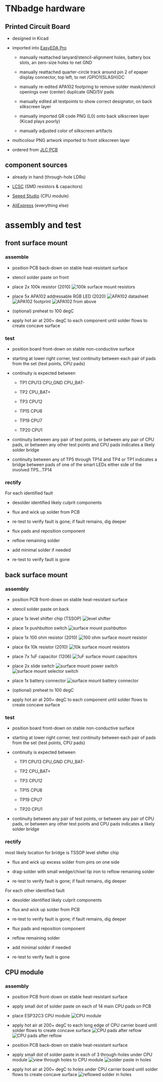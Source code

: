 # TNbadge hardware

## Printed Circuit Board

- designed in Kicad

- imported into [EasyEDA Pro](https://pro.easyeda.com)

   - manually reattached lanyard/stencil-alignment holes, battery box slots, an zero-size holes to net GND

   - manually reattached quarter-circle track around pin 2 of epaper display connector, top left,
to net /GPIO1{SLASH}DC

   - manually re-edited APA102 footpring to remove solder mask/stencil openings over (center) duplicate GND/5V pads

   - manually edited all testpoints to show correct designator, on back silkscreen layer

   - manually imported QR code PNG (L0) onto back silkscreen layer (Kicad plays poorly)

   - manually adjusted color of silkscreen artifacts

- multicolour PNG artwork imported to front silkscreen layer

- ordered from [JLC PCB](https://jlcpcb.com)

## component sources

- already in hand (through-hole LDRs)

- [LCSC](https://lcsc.com) (SMD resistors & capacitors)

- [Seeed Studio](https://seeedstudio.com) (CPU module)

- [AliExpress](https://aliexpress.com) (everything else)


# assembly and test

## front surface mount

### assemble

- position PCB back-down on stable heat-resistant surface

- stencil solder paste on front

- place 2x 100k resistor (2010)
![100k surface mount resistors](i/00-100k.png)

- place 5x APA102 addressable RGB LED (2020)
![APA102 datasheet](i/01-APA102.png)
![APA102 footprint](i/02-APA102.png)
![APA102 from above](i/03-APA102.png)

- (optional) preheat to 100 degC

- apply hot air at 200+ degC to each component until solder flows to create concave surface

### test

- position board front-down on stable non-conductive surface

- starting at lower right corner, test continuity between each pair of pads from the set
{test points, CPU pads}

- continuity is expected between

   - TP1 CPU13 CPU\_GND CPU\_BAT-

   - TP2 CPU\_BAT+

   - TP3 CPU12

   - TP15 CPU8

   - TP19 CPU7

   - TP20 CPU1

- continuity between any pair of test points,
or between any pair of CPU pads,
or between any other test points and CPU pads
indicates a likely solder bridge

- continuity between any of TP5 through TP14 and TP4 or TP1
indicates a bridge between pads of one of the smart LEDs either side of the
involved TP5...TP14

### rectify

For each identified fault

- desolder identified likely culprit components

- flux and wick up solder from PCB

- re-test to verify fault is gone; if fault remains, dig deeper

- flux pads and reposition component

- reflow remaining solder

- add minimal solder if needed

- re-test to verify fault is gone

## back surface mount

### assembly

- position PCB front-down on stable heat-resistant surface

- stencil solder paste on back

- place 1x level shifter chip (TSSOP)
![level shifter](i/04-TXS0104.png)

- place 1x pushbutton switch
![surface mount pushbutton](i/05-pbsw.png)

- place 1x 100 ohm resistor (2010)
![100 ohm surface mount resistor](i/06-100R.png)

- place 6x 10k resistor (2010)
![10k surface mount resistors](i/07-10k.png)

- place 7x 1uF capacitor (1206)
![1uF surface mount capacitors](i/08-1uF.png)

- place 2x slide switch
![surface mount power switch](i/09-pow_sw.png)
![surface mount selector switch](i/10-sel_sw.png)

- place 1x battery connector
![surface mount battery connector](i/11-batcon.png)

- (optional) preheat to 100 degC

- apply hot air at 200+ degC to each component until solder flows to create concave surface

### test

- position board front-down on stable non-conductive surface

- starting at lower right corner, test continuity between each pair of pads from the set
{test points, CPU pads}

- continuity is expected between

   - TP1 CPU13 CPU\_GND CPU\_BAT-

   - TP2 CPU\_BAT+

   - TP3 CPU12

   - TP15 CPU8

   - TP19 CPU7

   - TP20 CPU1

- continuity between any pair of test points,
or between any pair of CPU pads,
or between any other test points and CPU pads
indicates a likely solder bridge

### rectify

most likely location for bridge is TSSOP level shifter chip

- flux and wick up excess solder from pins on one side

- drag-solder with small wedge/chisel tip iron to reflow remaining solder

- re-test to verify fault is gone; if fault remains, dig deeper

For each other identified fault

- desolder identified likely culprit components

- flux and wick up solder from PCB

- re-test to verify fault is gone; if fault remains, dig deeper

- flux pads and reposition component

- reflow remaining solder

- add minimal solder if needed

- re-test to verify fault is gone

## CPU module

### assembly

- position PCB front-down on stable heat-resistant surface

- apply small dot of solder paste on each of 14 main CPU pads on PCB

- place ESP32C3 CPU module
![CPU module](i/12-CPU.jpg)

- apply hot air at 200+ degC to each long edge of CPU carrier board
until solder flows to create concave surface
![CPU pads after reflow](i/13-CPUreflow.png)
![CPU pads after reflow](i/14-CPUreflow.png)

- position PCB back-down on stable heat-resistant surface

- apply small dot of solder paste in each of 3 through-holes under CPU module
![view through holes to CPU module](i/15-underCPU.png)
![solder paste in holes](i/16-underCPUpaste.png)

- apply hot air at 200+ degC to holes under CPU carrier board
until solder flows to create concave surface
![reflowed solder in holes](i/17-underCPUreflow.png)



